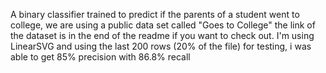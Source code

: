 A binary classifier trained to predict if the parents of a student went to college, we are using a public data set called "Goes to College" the link of the dataset is in the end of the readme if you want to check out. I'm using LinearSVG and using the last 200 rows (20% of the file) for testing, i was able to get 85% precision with 86.8% recall
